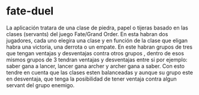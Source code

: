 # fate-duel

La aplicación tratara de una clase de piedra, papel o tijeras basado en las clases (servants) del juego Fate/Grand Order. En esta habran dos jugadores, cada uno elegira una clase y en función de la clase que eligan habra una victoria, una derrota o un empate. En este habran grupos de tres que tengan ventajas y desventajas contra otros grupos , dentro de esos mismos grupos de 3 tendran ventajas y desventajas entre si por ejemplo: saber gana a lancer, lancer gana archer y archer gana a saber. Con esto tendre en cuenta que las clases esten balanceadas y aunque su grupo este en desventaja, que tenga la posibilidad de tener ventaja contra algun servant del grupo enemigo.

